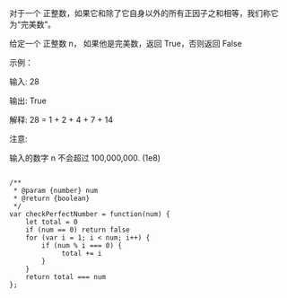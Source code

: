 
对于一个 正整数，如果它和除了它自身以外的所有正因子之和相等，我们称它为“完美数”。

给定一个 正整数 n， 如果他是完美数，返回 True，否则返回 False

 

示例：

输入: 28

输出: True

解释: 28 = 1 + 2 + 4 + 7 + 14
 

注意:

输入的数字 n 不会超过 100,000,000. (1e8)


```

/**
 * @param {number} num
 * @return {boolean}
 */
var checkPerfectNumber = function(num) {
    let total = 0
    if (num == 0) return false
    for (var i = 1; i < num; i++) {
        if (num % i === 0) {
             total += i   
        }
    }
    return total === num
};
```
